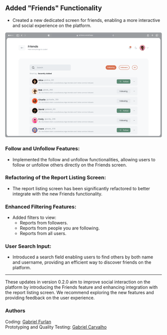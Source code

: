 ## Added "Friends" Functionality

- Created a new dedicated screen for friends, enabling a more interactive and social experience on the platform.

![Friends Screen](image-7.png)

### Follow and Unfollow Features:

- Implemented the follow and unfollow functionalities, allowing users to follow or unfollow others directly on the Friends screen.

### Refactoring of the Report Listing Screen:

- The report listing screen has been significantly refactored to better integrate with the new Friends functionality.

### Enhanced Filtering Features:

- Added filters to view:
    - Reports from followers.
    - Reports from people you are following.
    - Reports from all users.

### User Search Input:

- Introduced a search field enabling users to find others by both name and username, providing an efficient way to discover friends on the platform.

---

These updates in version 0.2.0 aim to improve social interaction on the platform by introducing the Friends feature and enhancing integration with the report listing screen. We recommend exploring the new features and providing feedback on the user experience.

### Authors

Coding: [Gabriel Furlan](https://github.com/gabrielfurlan-dev)<br/>
Prototyping and Quality Testing: [Gabriel Carvalho](https://github.com/oGabrielCarvalho)